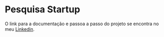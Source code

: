 ﻿# Pesquisa Startup
O link para a documentação e passoa a passo do projeto se encontra no meu [Linkedin](https://www.linkedin.com/pulse/pesquisa-de-mercado-para-uma-startup-atrav%2525C3%2525A9s-dados-kau%2525C3%2525A3-buchweitz-oor2f%3FtrackingId=%252FRpve3KEQdWh%252BeNN6UHGUQ%253D%253D/?trackingId=%2FRpve3KEQdWh%2BeNN6UHGUQ%3D%3D).
